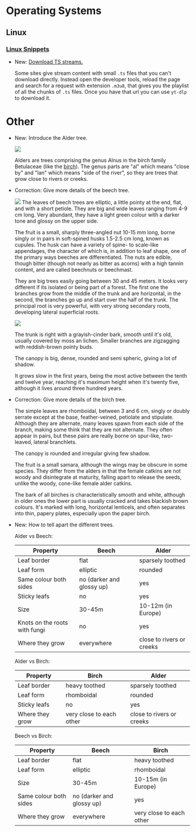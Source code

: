 # Operating Systems

## Linux

### [Linux Snippets](linux_snippets.md)

* New: [Download TS streams.](linux_snippets.md#download-ts-streams)

    Some sites give stream content with small `.ts` files that you can't download
    directly. Instead open the developer tools, reload the page and search for
    a request with extension `.m3u8`, that gives you the playlist of all the chunks
    of `.ts` files. Once you have that url you can use `yt-dlp` to download it.
    

# Other

* New: Introduce the Alder tree.

    ![ ](Alder-3.jpg)
    
    Alders are trees comprising the genus Alnus in the birch family Betulaceae (like
    the [birch](#birch)). The genus parts are "al" which means "close by" and "lan"
    which means "side of the river", so they are trees that grow close to rivers or
    creeks.

* Correction: Give more details of the beech tree.

    ![ ](beech-4.jpg)
    The leaves of beech trees are elliptic, a little pointy at the end, flat, and
    with a short petiole. They are big and wide leaves ranging from 4-9 cm long.
    Very abundant, they have a light green colour with a darker tone and glossy on
    the upper side.
    
    The fruit is a small, sharply three-angled nut 10-15 mm long, borne singly or in
    pairs in soft-spined husks 1.5-2.5 cm long, known as cupules. The husk can have
    a variety of spine- to scale-like appendages, the character of which is, in
    addition to leaf shape, one of the primary ways beeches are differentiated. The
    nuts are edible, though bitter (though not nearly as bitter as acorns) with a
    high tannin content, and are called beechnuts or beechmast.
    
    They are big trees easily going between 30 and 45 meters. It looks very
    different if its isolated or being part of a forest. The first one the branches
    grow from the middle of the trunk and are horizontal, in the second, the
    branches go up and start over the half of the trunk. The principal root is very
    powerful, with very strong secondary roots, developing lateral superficial
    roots.
    
    ![ ](beech-bark.jpg)
    
    The trunk is right with a grayish-cinder bark, smooth until it's old, usually
    covered by moss an lichen. Smaller branches are zigzagging with reddish-brown
    pointy buds.
    
    The canopy is big, dense, rounded and semi spheric, giving a lot of shadow.
    
    It grows slow in the first years, being the most active between the tenth and
    twelve year, reaching it's maximum height when it's twenty five, although it
    lives around three hundred years.

* Correction: Give more details of the birch tree.

    The simple leaves are rhomboidal, between 3 and 6 cm, singly or doubly serrate
    except at the base, feather-veined, petiolate and stipulate. Although they are
    alternate, many leaves spawn from each side of the branch, making some think
    that they are not alternate. They often appear in pairs, but these pairs are
    really borne on spur-like, two-leaved, lateral branchlets.
    
    The canopy is rounded and irregular giving few shadow.
    
    The fruit is a small samara, although the wings may be obscure in some species.
    They differ from the alders in that the female catkins are not woody and
    disintegrate at maturity, falling apart to release the seeds, unlike the woody,
    cone-like female alder catkins.
    
    The bark of all birches is characteristically smooth and white, although in
    older ones the lower part is usually cracked and takes blackish brown colours.
    It's marked with long, horizontal lenticels, and often separates into thin,
    papery plates, especially upon the paper birch.

* New: How to tell apart the different trees.

    Alder vs Beech:
    
    | Property                      | Beech                     | Alder                     |
    | ----------------------------- | ------------------------- | ------------------------- |
    | Leaf border                   | flat                      | sparsely toothed          |
    | Leaf form                     | elliptic                  | rounded                   |
    | Same colour both sides        | no (darker and glossy up) | yes                       |
    | Sticky leafs                  | no                        | yes                       |
    | Size                          | 30-45m                    | 10-12m (in Europe)        |
    | Knots on the roots with fungi | no                        | yes                       |
    | Where they grow               | everywhere                | close to rivers or creeks |
    
    Alder vs Birch:
    
    | Property        | Birch                    | Alder                     |
    | --------------- | ------------------------ | ------------------------- |
    | Leaf border     | heavy toothed            | sparsely toothed          |
    | Leaf form       | rhomboidal               | rounded                   |
    | Sticky leafs    | no                       | yes                       |
    | Where they grow | very close to each other | close to rivers or creeks |
    
    Beech vs Birch:
    
    | Property               | Beech                     | Birch                    |
    | ---------------------- | ------------------------- | ------------------------ |
    | Leaf border            | flat                      | heavy toothed            |
    | Leaf form              | elliptic                  | rhomboidal               |
    | Size                   | 30-45m                    | 10-15m (in Europe)       |
    | Same colour both sides | no (darker and glossy up) | yes                      |
    | Where they grow        | everywhere                | very close to each other |